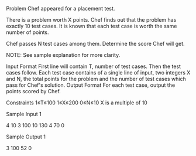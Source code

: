 Problem
Chef appeared for a placement test.

There is a problem worth X points. Chef finds out that the problem has exactly 10 test cases. It is known that each test case is worth the same number of points.

Chef passes N test cases among them. Determine the score Chef will get.

NOTE: See sample explanation for more clarity.

Input Format
First line will contain T, number of test cases. Then the test cases follow.
Each test case contains of a single line of input, two integers X and N, the total points for the problem and the number of test cases which pass for Chef's solution.
Output Format
For each test case, output the points scored by Chef.

Constraints
1≤T≤100
1≤X≤200
0≤N≤10
X is a multiple of 10

Sample Input 1

4
10 3
100 10
130 4
70 0

Sample Output 1

3
100
52
0
